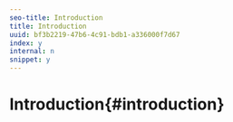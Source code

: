 ```yaml
---
seo-title: Introduction
title: Introduction
uuid: bf3b2219-47b6-4c91-bdb1-a336000f7d67
index: y
internal: n
snippet: y
---
```


# Introduction{#introduction}

